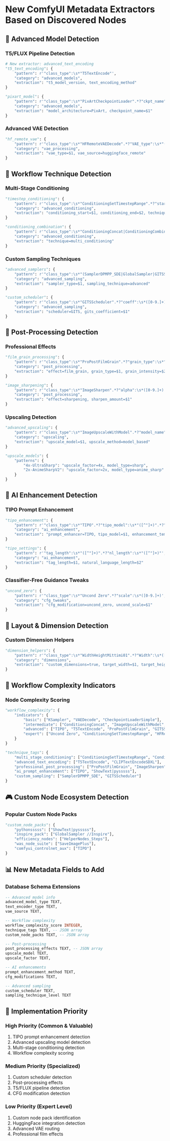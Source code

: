 # New ComfyUI Metadata Extractors Based on Discovered Nodes

## 🎯 Advanced Model Detection

### T5/FLUX Pipeline Detection
```python
# New extractor: advanced_text_encoding
"t5_text_encoding": {
    "pattern": r'"class_type":\s*"T5TextEncode"',
    "category": "advanced_models",
    "extraction": "t5_model_version, text_encoding_method"
}

"pixart_model": {
    "pattern": r'"class_type":\s*"PixArtCheckpointLoader".*?"ckpt_name":\s*"([^"]+)"',
    "category": "advanced_models", 
    "extraction": "model_architecture=PixArt, checkpoint_name=$1"
}
```

### Advanced VAE Detection
```python
"hf_remote_vae": {
    "pattern": r'"class_type":\s*"HFRemoteVAEDecode".*?"VAE_type":\s*"([^"]+)"',
    "category": "vae_processing",
    "extraction": "vae_type=$1, vae_source=huggingface_remote"
}
```

## 🎨 Workflow Technique Detection

### Multi-Stage Conditioning
```python
"timestep_conditioning": {
    "pattern": r'"class_type":\s*"ConditioningSetTimestepRange".*?"start":\s*([0-9.]+).*?"end":\s*([0-9.]+)',
    "category": "advanced_conditioning",
    "extraction": "conditioning_start=$1, conditioning_end=$2, technique=timestep_range"
}

"conditioning_combination": {
    "pattern": r'"class_type":\s*"ConditioningConcat|ConditioningCombine"',
    "category": "advanced_conditioning",
    "extraction": "technique=multi_conditioning"
}
```

### Custom Sampling Techniques
```python
"advanced_samplers": {
    "pattern": r'"class_type":\s*"(SamplerDPMPP_SDE|GlobalSampler|GITSScheduler)"',
    "category": "advanced_sampling",
    "extraction": "sampler_type=$1, sampling_technique=advanced"
}

"custom_scheduler": {
    "pattern": r'"class_type":\s*"GITSScheduler".*?"coeff":\s*([0-9.]+)',
    "category": "advanced_sampling", 
    "extraction": "scheduler=GITS, gits_coefficient=$1"
}
```

## 🔧 Post-Processing Detection

### Professional Effects
```python
"film_grain_processing": {
    "pattern": r'"class_type":\s*"ProPostFilmGrain".*?"grain_type":\s*"([^"]+)".*?"grain_power":\s*([0-9.]+)',
    "category": "post_processing",
    "extraction": "effect=film_grain, grain_type=$1, grain_intensity=$2"
}

"image_sharpening": {
    "pattern": r'"class_type":\s*"ImageSharpen".*?"alpha":\s*([0-9.]+)',
    "category": "post_processing",
    "extraction": "effect=sharpening, sharpen_amount=$1"
}
```

### Upscaling Detection
```python
"advanced_upscaling": {
    "pattern": r'"class_type":\s*"ImageUpscaleWithModel".*?"model_name":\s*"([^"]+)"',
    "category": "upscaling",
    "extraction": "upscale_model=$1, upscale_method=model_based"
}

"upscale_models": {
    "patterns": {
        "4x-UltraSharp": "upscale_factor=4x, model_type=sharp",
        "2x-AnimeSharpV2": "upscale_factor=2x, model_type=anime_sharp"
    }
}
```

## 🤖 AI Enhancement Detection

### TIPO Prompt Enhancement
```python
"tipo_enhancement": {
    "pattern": r'"class_type":\s*"TIPO".*?"tipo_model":\s*"([^"]+)".*?"temperature":\s*([0-9.]+)',
    "category": "ai_enhancement",
    "extraction": "prompt_enhancer=TIPO, tipo_model=$1, enhancement_temperature=$2"
}

"tipo_settings": {
    "pattern": r'"tag_length":\s*"([^"]+)".*?"nl_length":\s*"([^"]+)"',
    "category": "ai_enhancement",
    "extraction": "tag_length=$1, natural_language_length=$2"
}
```

### Classifier-Free Guidance Tweaks
```python
"uncond_zero": {
    "pattern": r'"class_type":\s*"Uncond Zero".*?"scale":\s*([0-9.]+)',
    "category": "cfg_tweaks",
    "extraction": "cfg_modification=uncond_zero, uncond_scale=$1"
}
```

## 📐 Layout & Dimension Detection

### Custom Dimension Helpers
```python
"dimension_helpers": {
    "pattern": r'"class_type":\s*"WidthHeightMittimi01".*?"Width":\s*([0-9]+).*?"Height":\s*([0-9]+)',
    "category": "dimensions",
    "extraction": "custom_dimensions=true, target_width=$1, target_height=$2"
}
```

## 🔄 Workflow Complexity Indicators

### Node Complexity Scoring
```python
"workflow_complexity": {
    "indicators": {
        "basic": ["KSampler", "VAEDecode", "CheckpointLoaderSimple"],
        "intermediate": ["ConditioningConcat", "ImageUpscaleWithModel", "SamplerCustom"],
        "advanced": ["TIPO", "T5TextEncode", "ProPostFilmGrain", "GITSScheduler"],
        "expert": ["Uncond Zero", "ConditioningSetTimestepRange", "HFRemoteVAEDecode"]
    }
}

"technique_tags": {
    "multi_stage_conditioning": ["ConditioningSetTimestepRange", "ConditioningConcat"],
    "advanced_text_encoding": ["T5TextEncode", "CLIPTextEncodeSDXL"],
    "professional_post_processing": ["ProPostFilmGrain", "ImageSharpen"],
    "ai_prompt_enhancement": ["TIPO", "ShowText|pysssss"],
    "custom_sampling": ["SamplerDPMPP_SDE", "GITSScheduler"]
}
```

## 🎮 Custom Node Ecosystem Detection

### Popular Custom Node Packs
```python
"custom_node_packs": {
    "pythonsssss": ["ShowText|pysssss"],
    "inspire_pack": ["GlobalSampler //Inspire"],
    "efficiency_nodes": ["HelperNodes_Steps"],
    "was_node_suite": ["SaveImagePlus"],
    "comfyui_controlnet_aux": ["TIPO"]
}
```

## 📊 New Metadata Fields to Add

### Database Schema Extensions
```sql
-- Advanced model info
advanced_model_type TEXT,
text_encoder_type TEXT,
vae_source TEXT,

-- Workflow complexity
workflow_complexity_score INTEGER,
technique_tags TEXT, -- JSON array
custom_node_packs TEXT, -- JSON array

-- Post-processing
post_processing_effects TEXT, -- JSON array
upscale_model TEXT,
upscale_factor TEXT,

-- AI enhancements
prompt_enhancement_method TEXT,
cfg_modifications TEXT,

-- Advanced sampling
custom_scheduler TEXT,
sampling_technique_level TEXT
```

## 🚀 Implementation Priority

### High Priority (Common & Valuable)
1. TIPO prompt enhancement detection
2. Advanced upscaling model detection
3. Multi-stage conditioning detection
4. Workflow complexity scoring

### Medium Priority (Specialized)
1. Custom scheduler detection
2. Post-processing effects
3. T5/FLUX pipeline detection
4. CFG modification detection

### Low Priority (Expert Level)
1. Custom node pack identification
2. HuggingFace integration detection
3. Advanced VAE routing
4. Professional film effects